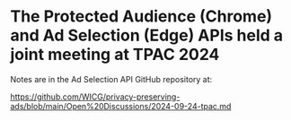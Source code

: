 # The Protected Audience (Chrome) and Ad Selection (Edge) APIs held a joint meeting at TPAC 2024

Notes are in the Ad Selection API GitHub repository at:

https://github.com/WICG/privacy-preserving-ads/blob/main/Open%20Discussions/2024-09-24-tpac.md
